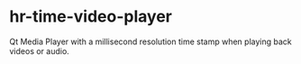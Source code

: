 # hr-time-video-player
Qt Media Player with a millisecond resolution time stamp when playing back videos or audio.
